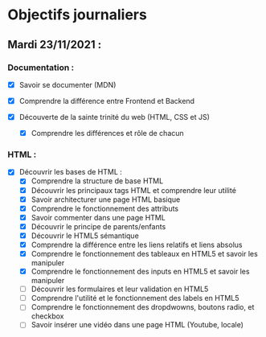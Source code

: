 # Objectifs journaliers

## Mardi 23/11/2021 :

### Documentation : 

* [X] Savoir se documenter (MDN)
* [X] Comprendre la différence entre Frontend et Backend

* [X] Découverte de la sainte trinité du web (HTML, CSS et JS)
  * [X] Comprendre les différences et rôle de chacun


### HTML :

* [X] Découvrir les bases de HTML :
  * [X] Comprendre la structure de base HTML
  * [X] Découvrir les principaux tags HTML et comprendre leur utilité
  * [X] Savoir architecturer une page HTML basique
  * [X] Comprendre le fonctionnement des attributs
  * [X] Savoir commenter dans une page HTML
  * [X] Découvrir le principe de parents/enfants
  * [X] Découvrir le HTML5 sémantique
  * [X] Comprendre la différence entre les liens relatifs et liens absolus
  * [X] Comprendre le fonctionnement des tableaux en HTML5 et savoir les manipuler
  * [X] Comprendre le fonctionnement des inputs en HTML5 et savoir les manipuler
  * [ ] Découvrir les formulaires et leur validation en HTML5
  * [ ] Comprendre l'utilité et le fonctionnement des labels en HTML5
  * [ ] Comprendre le fonctionnement des dropdwowns, boutons radio, et checkbox
  * [ ] Savoir insérer une vidéo dans une page HTML (Youtube, locale)
